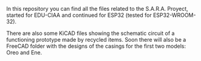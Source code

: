 In this repository you can find all the files related to the S.A.R.A. Proyect, started for EDU-CIAA and continued for ESP32 (tested for ESP32-WROOM-32).

There are also some KiCAD files showing the schematic circuit of a functioning prototype made by recycled items. Soon there will also be a FreeCAD folder with the designs of the casings for the first two models: Oreo and Ene.
